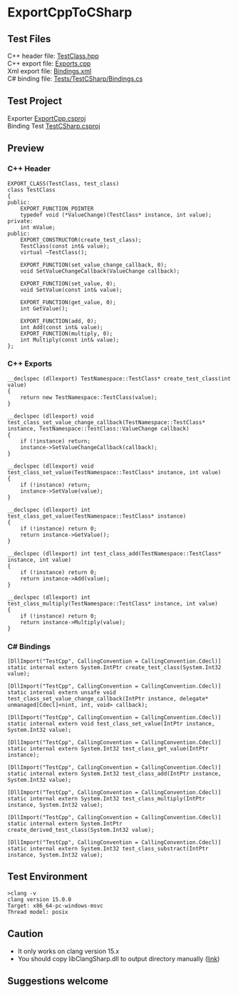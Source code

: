 # ExportCppToCSharp

## Test Files

C++ header file: [TestClass.hpp](Tests/TestCpp/TestClass.hpp)  
C++ export file: [Exports.cpp](Tests/TestCpp/Exports.cpp)  
Xml export file: [Bindings.xml](Tests/TestCSharp/Bindings.xml)  
C# binding file: [Tests/TestCSharp/Bindings.cs](Tests/TestCSharp/Bindings.cs)  

## Test Project 

Exporter [ExportCpp.csproj](Sources/ExportCpp/)  
Binding Test [TestCSharp.csproj](Tests/TestCSharp/)  

## Preview

### C++ Header

```
EXPORT_CLASS(TestClass, test_class)
class TestClass
{
public:
    EXPORT_FUNCTION_POINTER
    typedef void (*ValueChange)(TestClass* instance, int value);
private:
    int mValue;
public:
    EXPORT_CONSTRUCTOR(create_test_class);
    TestClass(const int& value);
    virtual ~TestClass();

    EXPORT_FUNCTION(set_value_change_callback, 0);
    void SetValueChangeCallback(ValueChange callback);

    EXPORT_FUNCTION(set_value, 0);
    void SetValue(const int& value);

    EXPORT_FUNCTION(get_value, 0);
    int GetValue();

    EXPORT_FUNCTION(add, 0);
    int Add(const int& value);
    EXPORT_FUNCTION(multiply, 0);
    int Multiply(const int& value);
};
```

### C++ Exports

```
__declspec (dllexport) TestNamespace::TestClass* create_test_class(int value)
{
    return new TestNamespace::TestClass(value);
}

__declspec (dllexport) void test_class_set_value_change_callback(TestNamespace::TestClass* instance, TestNamespace::TestClass::ValueChange callback)
{
    if (!instance) return;
    instance->SetValueChangeCallback(callback);
}

__declspec (dllexport) void test_class_set_value(TestNamespace::TestClass* instance, int value)
{
    if (!instance) return;
    instance->SetValue(value);
}

__declspec (dllexport) int test_class_get_value(TestNamespace::TestClass* instance)
{
    if (!instance) return 0;
    return instance->GetValue();
}

__declspec (dllexport) int test_class_add(TestNamespace::TestClass* instance, int value)
{
    if (!instance) return 0;
    return instance->Add(value);
}

__declspec (dllexport) int test_class_multiply(TestNamespace::TestClass* instance, int value)
{
    if (!instance) return 0;
    return instance->Multiply(value);
}
```

### C# Bindings

```
[DllImport("TestCpp", CallingConvention = CallingConvention.Cdecl)]
static internal extern System.IntPtr create_test_class(System.Int32 value);

[DllImport("TestCpp", CallingConvention = CallingConvention.Cdecl)]
static internal extern unsafe void test_class_set_value_change_callback(IntPtr instance, delegate* unmanaged[Cdecl]<nint, int, void> callback);

[DllImport("TestCpp", CallingConvention = CallingConvention.Cdecl)]
static internal extern void test_class_set_value(IntPtr instance, System.Int32 value);

[DllImport("TestCpp", CallingConvention = CallingConvention.Cdecl)]
static internal extern System.Int32 test_class_get_value(IntPtr instance);

[DllImport("TestCpp", CallingConvention = CallingConvention.Cdecl)]
static internal extern System.Int32 test_class_add(IntPtr instance, System.Int32 value);

[DllImport("TestCpp", CallingConvention = CallingConvention.Cdecl)]
static internal extern System.Int32 test_class_multiply(IntPtr instance, System.Int32 value);

[DllImport("TestCpp", CallingConvention = CallingConvention.Cdecl)]
static internal extern System.IntPtr create_derived_test_class(System.Int32 value);

[DllImport("TestCpp", CallingConvention = CallingConvention.Cdecl)]
static internal extern System.Int32 test_class_substract(IntPtr instance, System.Int32 value);
```

## Test Environment

```
>clang -v
clang version 15.0.0
Target: x86_64-pc-windows-msvc
Thread model: posix
```

## Caution

- It only works on clang version 15.x
- You should copy libClangSharp.dll to output directory manually ([link](https://learn.microsoft.com/en-us/nuget/consume-packages/managing-the-global-packages-and-cache-folders))

## Suggestions welcome
